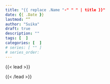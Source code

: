 ```yaml
---
title: "{{ replace .Name "-" " " | title }}"
date: {{ .Date }}
lastmod: “”
author: "Suika"
draft: true
description: ""
tags: [  ]
categories: [  ]
# series: [ "" ]
# series_order: 
---
```


{{< lead >}}

{{< /lead >}}
